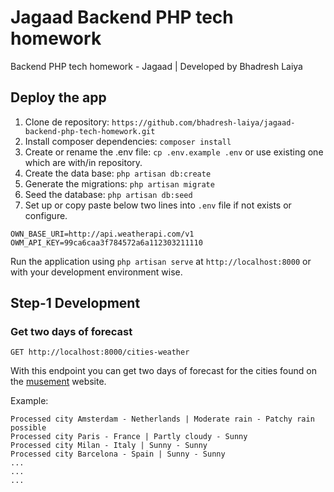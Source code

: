 # Jagaad Backend PHP tech homework
Backend PHP tech homework - Jagaad | Developed by Bhadresh Laiya

## Deploy the app
1. Clone de repository: `https://github.com/bhadresh-laiya/jagaad-backend-php-tech-homework.git`
2. Install composer dependencies: `composer install`
3. Create or rename the .env file: `cp .env.example .env` or use existing one which are with/in repository.
4. Create the data base: `php artisan db:create`
5. Generate the migrations: `php artisan migrate`
6. Seed the database: `php artisan db:seed`
7. Set up or copy paste below two lines into `.env` file if not exists or configure.

```
OWN_BASE_URI=http://api.weatherapi.com/v1
OWM_API_KEY=99ca6caa3f784572a6a112303211110
``` 

Run the application using `php artisan serve` at `http://localhost:8000` or with your development environment wise.

## Step-1 Development

### Get two days of forecast
```
GET http://localhost:8000/cities-weather
```
With this endpoint you can get two days of forecast for the cities found on the [musement](https://www.musement.com/) website.

Example:
```
Processed city Amsterdam - Netherlands | Moderate rain - Patchy rain possible
Processed city Paris - France | Partly cloudy - Sunny
Processed city Milan - Italy | Sunny - Sunny
Processed city Barcelona - Spain | Sunny - Sunny
...
...
...
```
